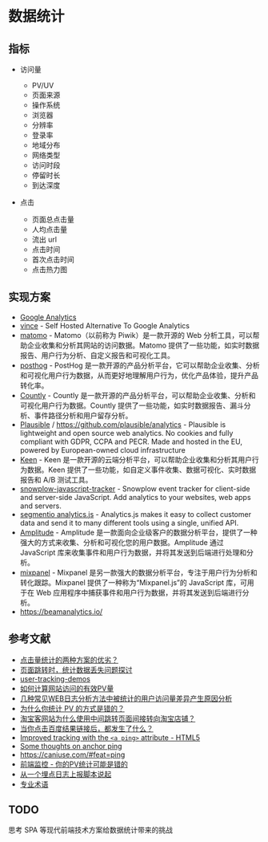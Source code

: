 # 数据统计

## 指标

- 访问量

    - PV/UV
    - 页面来源
    - 操作系统
    - 浏览器
    - 分辨率
    - 登录率
    - 地域分布
    - 网络类型
    - 访问时段
    - 停留时长
    - 到达深度

- 点击

    - 页面总点击量
    - 人均点击量
    - 流出 url
    - 点击时间
    - 首次点击时间
    - 点击热力图

## 实现方案

- [Google Analytics](https://analytics.google.com/analytics/web/)
- [vince](https://github.com/vinceanalytics/vince) - Self Hosted Alternative To Google Analytics
- [matomo](https://github.com/matomo-org/matomo) - Matomo（以前称为 Piwik）是一款开源的 Web 分析工具，可以帮助企业收集和分析其网站的访问数据。Matomo 提供了一些功能，如实时数据报告、用户行为分析、自定义报告和可视化工具。
- [posthog](https://github.com/PostHog/posthog) - PostHog 是一款开源的产品分析平台，它可以帮助企业收集、分析和可视化用户行为数据，从而更好地理解用户行为，优化产品体验，提升产品转化率。
- [Countly](https://github.com/Countly) - Countly 是一款开源的产品分析平台，可以帮助企业收集、分析和可视化用户行为数据。Countly 提供了一些功能，如实时数据报告、漏斗分析、事件路径分析和用户留存分析。
- [Plausible](https://plausible.io/) / https://github.com/plausible/analytics - Plausible is lightweight and open source web analytics. No cookies and fully compliant with GDPR, CCPA and PECR. Made and hosted in the EU, powered by European-owned cloud infrastructure
- [Keen](https://github.com/keen) - Keen 是一款开源的云端分析平台，可以帮助企业收集和分析其用户行为数据。Keen 提供了一些功能，如自定义事件收集、数据可视化、实时数据报告和 A/B 测试工具。
- [snowplow-javascript-tracker](https://github.com/snowplow/snowplow-javascript-tracker) - Snowplow event tracker for client-side and server-side JavaScript. Add analytics to your websites, web apps and servers.
- [segmentio analytics.js](https://github.com/segmentio/analytics.js/) - Analytics.js makes it easy to collect customer data and send it to many different tools using a single, unified API.
- [Amplitude](https://amplitude.com/) - Amplitude 是一款面向企业级客户的数据分析平台，提供了一种强大的方式来收集、分析和可视化您的用户数据。Amplitude 通过 JavaScript 库来收集事件和用户行为数据，并将其发送到后端进行处理和分析。
- [mixpanel](https://mixpanel.com/) - Mixpanel 是另一款强大的数据分析平台，专注于用户行为分析和转化跟踪。Mixpanel 提供了一种称为“Mixpanel.js”的 JavaScript 库，可用于在 Web 应用程序中捕获事件和用户行为数据，并将其发送到后端进行分析。
- https://beamanalytics.io/

## 参考文献

- [点击量统计的两种方案的优劣？](https://www.zhihu.com/question/34810604)
- [页面跳转时，统计数据丢失问题探讨](https://www.barretlee.com/blog/2016/02/20/navigator-beacon-api/)
- [user-tracking-demos](https://github.com/ruanyf/user-tracking-demos)
- [如何计算网站访问的有效PV量](http://www.sunnyu.com/?p=155)
- [几种常见WEB日志分析方法中被统计的用户访问量差异产生原因分析](http://www.sunnyu.com/?p=134)
- [为什么你统计 PV 的方式是错的？](https://juejin.im/post/58ef1fcc570c3500561c2e89#heading-5)
- [淘宝客网站为什么使用中间跳转页面间接转向淘宝店铺？](https://www.zhihu.com/question/21222345)
- [当你点击百度结果链接后，都发生了什么？](https://maxket.com/what-happened-after-clicking-baidu-result/)
- [Improved tracking with the `<a ping>` attribute - HTML5](https://deanhume.com/improved-tracking-with-the-a-ping-attribute-html5/)
- [Some thoughts on anchor ping](https://lapcatsoftware.com/articles/Safari-link-tracking2.html)
- https://caniuse.com/#feat=ping
- [前端监控 - 你的PV统计可能是错的](https://zhuanlan.zhihu.com/p/44933114)
- [从一个埋点日志上报脚本说起](https://juejin.im/post/5c711089518825620b45271a)
- [专业术语](https://tongji.baidu.com/web/help/article?id=253&type=0)

## TODO

思考 SPA 等现代前端技术方案给数据统计带来的挑战
